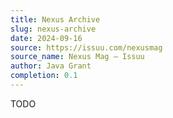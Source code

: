 ```yaml
---
title: Nexus Archive
slug: nexus-archive
date: 2024-09-16
source: https://issuu.com/nexusmag
source_name: Nexus Mag – Issuu
author: Java Grant
completion: 0.1
---
```


TODO

<script src="/table-of-contents.js"></script>
